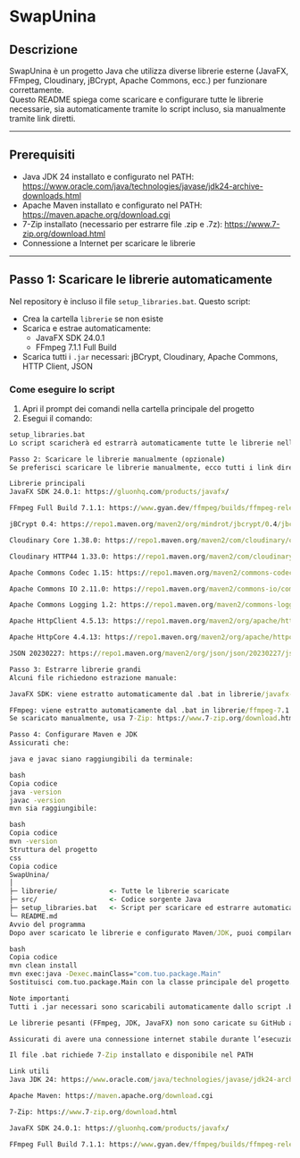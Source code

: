 # SwapUnina

## Descrizione
SwapUnina è un progetto Java che utilizza diverse librerie esterne (JavaFX, FFmpeg, Cloudinary, jBCrypt, Apache Commons, ecc.) per funzionare correttamente.  
Questo README spiega come scaricare e configurare tutte le librerie necessarie, sia automaticamente tramite lo script incluso, sia manualmente tramite link diretti.

---

## Prerequisiti

- Java JDK 24 installato e configurato nel PATH: https://www.oracle.com/java/technologies/javase/jdk24-archive-downloads.html
- Apache Maven installato e configurato nel PATH: https://maven.apache.org/download.cgi
- 7-Zip installato (necessario per estrarre file .zip e .7z): https://www.7-zip.org/download.html
- Connessione a Internet per scaricare le librerie

---

## Passo 1: Scaricare le librerie automaticamente

Nel repository è incluso il file `setup_libraries.bat`. Questo script:

- Crea la cartella `librerie` se non esiste
- Scarica e estrae automaticamente:
  - JavaFX SDK 24.0.1
  - FFmpeg 7.1.1 Full Build
- Scarica tutti i `.jar` necessari: jBCrypt, Cloudinary, Apache Commons, HTTP Client, JSON

### Come eseguire lo script

1. Apri il prompt dei comandi nella cartella principale del progetto
2. Esegui il comando:

```bat
setup_libraries.bat
Lo script scaricherà ed estrarrà automaticamente tutte le librerie nella cartella librerie.

Passo 2: Scaricare le librerie manualmente (opzionale)
Se preferisci scaricare le librerie manualmente, ecco tutti i link diretti:

Librerie principali
JavaFX SDK 24.0.1: https://gluonhq.com/products/javafx/

FFmpeg Full Build 7.1.1: https://www.gyan.dev/ffmpeg/builds/ffmpeg-release-full.7z

jBCrypt 0.4: https://repo1.maven.org/maven2/org/mindrot/jbcrypt/0.4/jbcrypt-0.4.jar

Cloudinary Core 1.38.0: https://repo1.maven.org/maven2/com/cloudinary/cloudinary-core/1.38.0/cloudinary-core-1.38.0.jar

Cloudinary HTTP44 1.33.0: https://repo1.maven.org/maven2/com/cloudinary/cloudinary-http44/1.33.0/cloudinary-http44-1.33.0.jar

Apache Commons Codec 1.15: https://repo1.maven.org/maven2/commons-codec/commons-codec/1.15/commons-codec-1.15.jar

Apache Commons IO 2.11.0: https://repo1.maven.org/maven2/commons-io/commons-io/2.11.0/commons-io-2.11.0.jar

Apache Commons Logging 1.2: https://repo1.maven.org/maven2/commons-logging/commons-logging/1.2/commons-logging-1.2.jar

Apache HttpClient 4.5.13: https://repo1.maven.org/maven2/org/apache/httpcomponents/httpclient/4.5.13/httpclient-4.5.13.jar

Apache HttpCore 4.4.13: https://repo1.maven.org/maven2/org/apache/httpcomponents/httpcore/4.4.13/httpcore-4.4.13.jar

JSON 20230227: https://repo1.maven.org/maven2/org/json/json/20230227/json-20230227.jar

Passo 3: Estrarre librerie grandi
Alcuni file richiedono estrazione manuale:

JavaFX SDK: viene estratto automaticamente dal .bat in librerie/javafx-sdk-24.0.1

FFmpeg: viene estratto automaticamente dal .bat in librerie/ffmpeg-7.1.1-full_build
Se scaricato manualmente, usa 7-Zip: https://www.7-zip.org/download.html

Passo 4: Configurare Maven e JDK
Assicurati che:

java e javac siano raggiungibili da terminale:

bash
Copia codice
java -version
javac -version
mvn sia raggiungibile:

bash
Copia codice
mvn -version
Struttura del progetto
css
Copia codice
SwapUnina/
│
├─ librerie/             <- Tutte le librerie scaricate
├─ src/                  <- Codice sorgente Java
├─ setup_libraries.bat   <- Script per scaricare ed estrarre automaticamente le librerie
└─ README.md
Avvio del programma
Dopo aver scaricato le librerie e configurato Maven/JDK, puoi compilare ed eseguire il progetto con:

bash
Copia codice
mvn clean install
mvn exec:java -Dexec.mainClass="com.tuo.package.Main"
Sostituisci com.tuo.package.Main con la classe principale del progetto.

Note importanti
Tutti i .jar necessari sono scaricabili automaticamente dallo script .bat

Le librerie pesanti (FFmpeg, JDK, JavaFX) non sono caricate su GitHub a causa dei limiti di dimensione dei file

Assicurati di avere una connessione internet stabile durante l’esecuzione dello script

Il file .bat richiede 7-Zip installato e disponibile nel PATH

Link utili
Java JDK 24: https://www.oracle.com/java/technologies/javase/jdk24-archive-downloads.html

Apache Maven: https://maven.apache.org/download.cgi

7-Zip: https://www.7-zip.org/download.html

JavaFX SDK 24.0.1: https://gluonhq.com/products/javafx/

FFmpeg Full Build 7.1.1: https://www.gyan.dev/ffmpeg/builds/ffmpeg-release-full.7z